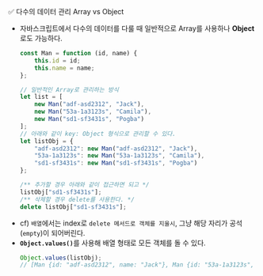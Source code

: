✅ 다수의 데이터 관리 Array vs Object

* 자바스크립트에서 다수의 데이터를 다룰 때 일반적으로 Array를 사용하나 <b>Object</b>로도 가능하다.
  ```javascript
  const Man = function (id, name) {
      this.id = id;
      this.name = name;
  };

  // 일반적인 Array로 관리하는 방식
  let list = [
      new Man("adf-asd2312", "Jack"),
      new Man("53a-1a3123s", "Camila"),
      new Man("sd1-sf3431s", "Pogba")
  ];
  // 아래와 같이 key: Object 형식으로 관리할 수 있다.
  let listObj = {
      "adf-asd2312": new Man("adf-asd2312", "Jack"),
      "53a-1a3123s": new Man("53a-1a3123s", "Camila"),
      "sd1-sf3431s": new Man("sd1-sf3431s", "Pogba")
  };

  /** 추가할 경우 아래와 같이 접근하면 되고 */
  listObj["sd1-sf3431s"];
  /** 삭제할 경우 delete를 사용한다. */
  delete listObj["sd1-sf3431s"];
  ```
* cf) `배열`에서는 index로 `delete 메서드로 객체를 지울시`, 그냥 해당 자리가 공석(`empty`)이 되어버린다.
* <b>`Object.values()`</b>를 사용해 배열 형태로 모든 객체를 돌 수 있다.
  ```javascript
  Object.values(listObj);
  // [Man {id: "adf-asd2312", name: "Jack"}, Man {id: "53a-1a3123s", name: "Camila"}, Man {id: "sd1-sf3431s", name: "Pogba"}]
  ```